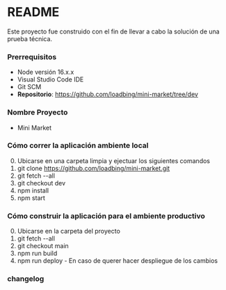 # README #
Este proyecto fue construido con el fin de llevar a cabo la solución de una prueba técnica.

### Prerrequisitos ###
* Node versión  16.x.x
* Visual Studio Code IDE
* Git SCM
* **Repositorio**: https://github.com/loadbing/mini-market/tree/dev

### Nombre Proyecto ###
- Mini Market

### Cómo correr la aplicación ambiente local ###

0. Ubicarse en una carpeta limpia y ejectuar los siguientes comandos
1. git clone https://github.com/loadbing/mini-market.git
3. git fetch --all
4. git checkout dev
5. npm install
6. npm start

### Cómo construir la aplicación para el ambiente productivo ###

0. Ubicarse en la carpeta del proyecto
1. git fetch --all
2. git checkout main
3. npm run build
4. npm run deploy - En caso de querer hacer despliegue de los cambios

### changelog ###
